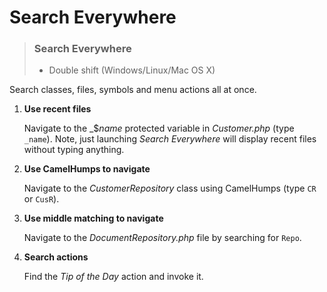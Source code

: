 # Search Everywhere

> ### Search Everywhere
> - Double shift (Windows/Linux/Mac OS X)

Search classes, files, symbols and menu actions all at once.


1. **Use recent files**

    Navigate to the _$_name_ protected variable in _Customer.php_ (type `_name`). Note, just launching _Search Everywhere_ will display recent files without typing anything.


3. **Use CamelHumps to navigate**

    Navigate to the _CustomerRepository_ class using CamelHumps (type `CR` or `CusR`).

4. **Use middle matching to navigate**

   Navigate to the _DocumentRepository.php_ file by searching for `Repo`.

5. **Search actions**

    Find the _Tip of the Day_ action and invoke it.
